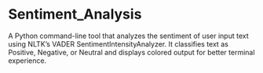 # Sentiment_Analysis
A Python command-line tool that analyzes the sentiment of user input text using NLTK’s VADER SentimentIntensityAnalyzer. It classifies text as Positive, Negative, or Neutral and displays colored output for better terminal experience.
